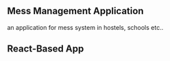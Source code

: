 ## Mess Management Application

an application for mess system in hostels, schools etc..


## React-Based App